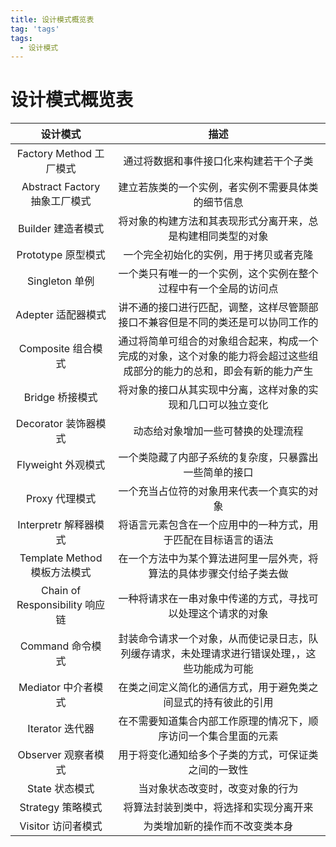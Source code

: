 ```yaml
---
title: 设计模式概览表
tag: 'tags'
tags:
  - 设计模式
---
```


# 设计模式概览表

|            设计模式            |                                                          描述                                                          |
| :----------------------------: | :--------------------------------------------------------------------------------------------------------------------: |
|    Factory Method 工厂模式     |                                         通过将数据和事件接口化来构建若干个子类                                         |
| Abstract Factory 抽象工厂模式  |                                   建立若族类的一个实例，者实例不需要具体类的细节信息                                   |
|       Builder 建造者模式       |                              将对象的构建方法和其表现形式分离开来，总是构建相同类型的对象                              |
|       Prototype 原型模式       |                                         一个完全初始化的实例，用于拷贝或者克隆                                         |
|         Singleton 单例         |                            一个类只有唯一的一个实例，这个实例在整个过程中有一个全局的访问点                            |
|       Adepter 适配器模式       |                    讲不通的接口进行匹配，调整，这样尽管颞部接口不兼容但是不同的类还是可以协同工作的                    |
|       Composite 组合模式       | 通过将简单可组合的对象组合起来，构成一个完成的对象，这个对象的能力将会超过这些组成部分的能力的总和，即会有新的能力产生 |
|        Bridge 桥接模式         |                              将对象的接口从其实现中分离，这样对象的实现和几口可以独立变化                              |
|      Decorator 装饰器模式      |                                           动态给对象增加一些可替换的处理流程                                           |
|       Flyweight 外观模式       |                                 一个类隐藏了内部子系统的复杂度，只暴露出一些简单的接口                                 |
|         Proxy 代理模式         |                                       一个充当占位符的对象用来代表一个真实的对象                                       |
|     Interpretr 解释器模式      |                             将语言元素包含在一个应用中的一种方式，用于匹配在目标语言的语法                             |
|  Template Method 模板方法模式  |                          在一个方法中为某个算法进阿里一层外壳，将算法的具体步骤交付给子类去做                          |
| Chain of Responsibility 响应链 |                              一种将请求在一串对象中传递的方式，寻找可以处理这个请求的对象                              |
|        Command 命令模式        |             封装命令请求一个对象，从而使记录日志，队列缓存请求，未处理请求进行错误处理，，这些功能成为可能             |
|      Mediator 中介者模式       |                             在类之间定义简化的通信方式，用于避免类之间显式的持有彼此的引用                             |
|        Iterator 迭代器         |                            在不需要知道集合内部工作原理的情况下，顺序访问一个集合里面的元素                            |
|      Observer 观察者模式       |                                  用于将变化通知给多个子类的方式，可保证类之间的一致性                                  |
|         State 状态模式         |                                            当对象状态改变时，改变对象的行为                                            |
|       Strategy 策略模式        |                                         将算法封装到类中，将选择和实现分离开来                                         |
|       Visitor 访问者模式       |                                             为类增加新的操作而不改变类本身                                             |
